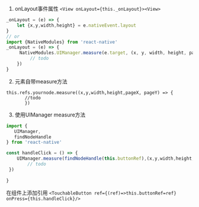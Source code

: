 1. onLayout事件属性
`<View onLayout={this._onLayout}><View>`
```javascript
_onLayout = (e) => {
    let {x,y,width,height} = e.nativeEvent.layout
}
// or
import {NativeModules} from 'react-native'
_onLayout = (e) => {
     NativeModules.UIManager.measure(e.target, (x, y, width, height, pageX, pageY)=>{
         // todo
    })
}
```
2.  元素自带measure方法
```
this.refs.yournode.measure((x,y,width,height,pageX, pageY) => {
       //todo
       })
```

3. 使用UIManager measure方法
```javascript
import {
   UIManager,
   findNodeHandle
} from 'react-native'

const handleClick = () => {
    UIManager.measure(findNodeHandle(this.buttonRef),(x,y,width,height,pageX,pageY)=>{
        // todo
 })
    
}
```
在组件上添加引用
`<TouchableButton ref={(ref)=>this.buttonRef=ref} onPress={this.handleClick}/>`